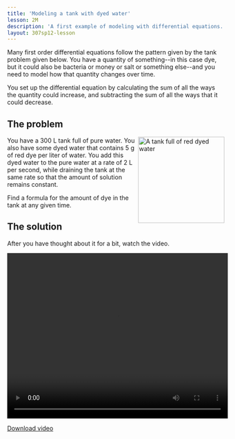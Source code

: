 ```yaml
---
title: 'Modeling a tank with dyed water'
lesson: 2M
description: 'A first example of modeling with differential equations. Many problems are similar to the tank problem, where you have to account for how much of something is flowing in and how much is flowing out. Section 2.3.'
layout: 307sp12-lesson
---
```


Many first order differential equations follow the pattern given by the tank problem given below. You have a quantity of something--in this case dye, but it could also be bacteria or money or salt or something else--and you need to model how that quantity changes over time.

You set up the differential equation by calculating the sum of all the ways the quantity could increase, and subtracting the sum of all the ways that it could decrease.

## The problem

<img src="{{site.url}}/math307/sp12/lessons/tank.jpg" alt="A tank full of red dyed water" style="width:200px; float: right;">

You have a 300 L tank full of pure water. You also have some dyed water that contains 5 g of red dye per liter of water. You add this dyed water to the pure water at a rate of 2 L per second, while draining the tank at the same rate so that the amount of solution remains constant.

Find a formula for the amount of dye in the tank at any given time.




## The solution

After you have thought about it for a bit, watch the video.




<video id="video_1" class="video-js vjs-default-skin" controls
  preload="auto" width="512" height="384"
  data-setup="{}" >
  <source src="http://stream.uw.edu/grigg/ode/modeling-tank-example.mp4" type='video/mp4'>
</video>

[Download video](http://stream.uw.edu/grigg/ode/modeling-tank-example.mp4)


